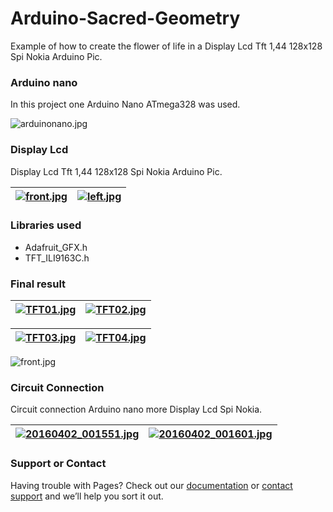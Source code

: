 # Arduino-Sacred-Geometry
Example of how to create the flower of life in a Display Lcd Tft 1,44 128x128 Spi Nokia Arduino Pic.

### Arduino nano
In this project one Arduino Nano ATmega328 was used.

![arduinonano.jpg](https://raw.githubusercontent.com/dilnei/Arduino-Sacred-Geometry/master/arduinonano.jpg)

### Display Lcd
Display Lcd Tft 1,44 128x128 Spi Nokia Arduino Pic.

| [![front.jpg](https://raw.githubusercontent.com/dilnei/Arduino-Sacred-Geometry/master/front.jpg)](https://github.com/dilnei/Arduino-Sacred-Geometry/blob/master/front.jpg)  | [![left.jpg](https://raw.githubusercontent.com/dilnei/Arduino-Sacred-Geometry/master/tft_left.jpg)](https://github.com/dilnei/Arduino-Sacred-Geometry/blob/master/tft_left.jpg) | 
|:---:|:---:|


### Libraries used 
* Adafruit_GFX.h
* TFT_ILI9163C.h

### Final result

| [![TFT01.jpg](https://raw.githubusercontent.com/dilnei/Arduino-Sacred-Geometry/master/TFT01.jpg)](https://github.com/dilnei/Arduino-Sacred-Geometry/blob/master/TFT01.jpg)  | [![TFT02.jpg](https://raw.githubusercontent.com/dilnei/Arduino-Sacred-Geometry/master/TFT02.jpg)](https://github.com/dilnei/Arduino-Sacred-Geometry/blob/master/TFT02.jpg) | 
|:---:|:---:|

| [![TFT03.jpg](https://raw.githubusercontent.com/dilnei/Arduino-Sacred-Geometry/master/TFT03.jpg)](https://github.com/dilnei/Arduino-Sacred-Geometry/blob/master/TFT03.jpg)  | [![TFT04.jpg](https://raw.githubusercontent.com/dilnei/Arduino-Sacred-Geometry/master/TFT04.jpg)](https://github.com/dilnei/Arduino-Sacred-Geometry/blob/master/TFT04.jpg) | 
|:---:|:---:|

![front.jpg](https://raw.githubusercontent.com/dilnei/Arduino-Sacred-Geometry/master/TFT07.jpg)

### Circuit Connection
Circuit connection Arduino nano more Display Lcd Spi Nokia.

| [![20160402_001551.jpg](https://raw.githubusercontent.com/dilnei/Arduino-Sacred-Geometry/master/20160402_001551.jpg)](https://github.com/dilnei/Arduino-Sacred-Geometry/blob/master/20160402_001551.jpg)  | [![20160402_001601.jpg](https://raw.githubusercontent.com/dilnei/Arduino-Sacred-Geometry/master/20160402_001601.jpg)](https://github.com/dilnei/Arduino-Sacred-Geometry/blob/master/20160402_001601.jpg) | 
|:---:|:---:|


### Support or Contact
Having trouble with Pages? Check out our [documentation](https://help.github.com/pages) or [contact support](https://github.com/contact) and we’ll help you sort it out.
